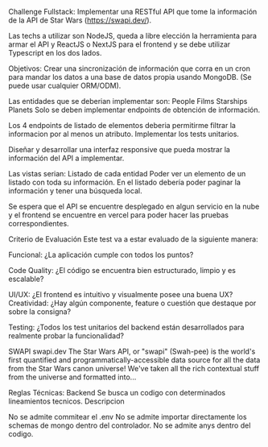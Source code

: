 Challenge Fullstack: Implementar una RESTful API que tome la información de la API de Star Wars (https://swapi.dev/).

Las techs a utilizar son NodeJS, queda a libre elección la herramienta para armar el API y ReactJS o NextJS para el frontend y se debe utilizar Typescript en los dos lados.

Objetivos: Crear una sincronización de información que corra en un cron para mandar los datos a una base de datos propia usando MongoDB. (Se puede usar cualquier ORM/ODM).

Las entidades que se deberian implementar son: People Films Starships Planets Solo se deben implementar endpoints de obtención de información.

Los 4 endpoints de listado de elementos deberia permitirme filtrar la informacion por al menos un atributo. Implementar los tests unitarios.

Diseñar y desarrollar una interfaz responsive que pueda mostrar la información del API a implementar.

Las vistas serian: Listado de cada entidad Poder ver un elemento de un listado con toda su información. En el listado debería poder paginar la información y tener una búsqueda local.

Se espera que el API se encuentre desplegado en algun servicio en la nube y el frontend se encuentre en vercel para poder hacer las pruebas correspondientes.

Criterio de Evaluación Este test va a estar evaluado de la siguiente manera:

Funcional: ¿La aplicación cumple con todos los puntos?

Code Quality: ¿El código se encuentra bien estructurado, limpio y es escalable?

UI/UX: ¿El frontend es intuitivo y visualmente posee una buena UX?
Creatividad: ¿Hay algún componente, feature o cuestión que destaque por sobre la consigna?

Testing: ¿Todos los test unitarios del backend están desarrollados para realmente probar la funcionalidad?

SWAPI swapi.dev The Star Wars API, or "swapi" (Swah-pee) is the world's first quantified and programmatically-accessible data source for all the data from the Star Wars canon universe! We've taken all the rich contextual stuff from the universe and formatted into...

Reglas Técnicas: Backend
Se busca un codigo con determinados lineamientos tecnicos.
Descripcion

No se admite commitear el .env
No se admite importar directamente los schemas de mongo dentro del controlador.
No se admite anys dentro del codigo.
